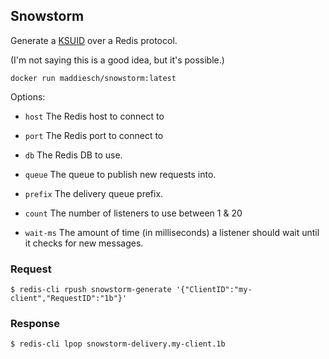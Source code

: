 ## Snowstorm

Generate a [KSUID](https://github.com/segmentio/ksuid) over a Redis protocol.

(I'm not saying this is a good idea, but it's possible.)

`docker run maddiesch/snowstorm:latest`

Options:

- `host` The Redis host to connect to

- `port` The Redis port to connect to

- `db` The Redis DB to use.

- `queue` The queue to publish new requests into.

- `prefix` The delivery queue prefix.

- `count` The number of listeners to use between 1 & 20

- `wait-ms` The amount of time (in milliseconds) a listener should wait until it checks for new messages.

### Request

`$ redis-cli rpush snowstorm-generate '{"ClientID":"my-client","RequestID":"1b"}'`

### Response

`$ redis-cli lpop snowstorm-delivery.my-client.1b`
